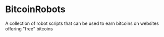 # BitcoinRobots
A collection of robot scripts that can be used to earn bitcoins on websites offering "free" bitcoins
